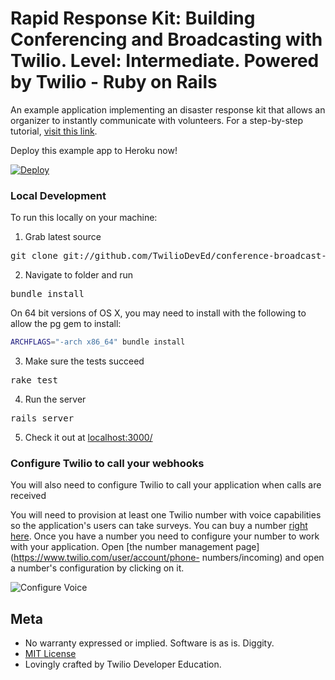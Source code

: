 # Rapid Response Kit: Building Conferencing and Broadcasting with Twilio. Level: Intermediate. Powered by Twilio - Ruby on Rails

An example application implementing an disaster response kit that allows an organizer to instantly communicate with volunteers.  For a
step-by-step tutorial, [visit this link](https://www.twilio.com/docs/howto/walkthrough/conference-broadcast/ruby/rails).

Deploy this example app to Heroku now!

[![Deploy](https://www.herokucdn.com/deploy/button.png)](https://heroku.com/deploy?template=https://github.com/TwilioDevEd/conference-broadcast-rails)

### Local Development

To run this locally on your machine:

1) Grab latest source
<pre>
git clone git://github.com/TwilioDevEd/conference-broadcast-rails.git
</pre>

2) Navigate to folder and run
<pre>
bundle install
</pre>

On 64 bit versions of OS X, you may need to install with the following to allow the pg gem to install:

```bash
ARCHFLAGS="-arch x86_64" bundle install
```

3) Make sure the tests succeed
<pre>
rake test
</pre>

4) Run the server
<pre>
rails server
</pre>

5) Check it out at [localhost:3000/](http://localhost:3000/)

### Configure Twilio to call your webhooks

You will also need to configure Twilio to call your application when calls are received

You will need to provision at least one Twilio number with voice capabilities
so the application's users can take surveys. You can buy a number [right
here](https://www.twilio.com/user/account/phone-numbers/search). Once you have
a number you need to configure your number to work with your application. Open
[the number management page](https://www.twilio.com/user/account/phone-
numbers/incoming) and open a number's configuration by clicking on it.

![Configure Voice](http://howtodocs.s3.amazonaws.com/twilio-number-config-all-med.gif)

## Meta

* No warranty expressed or implied.  Software is as is. Diggity.
* [MIT License](http://www.opensource.org/licenses/mit-license.html)
* Lovingly crafted by Twilio Developer Education.
